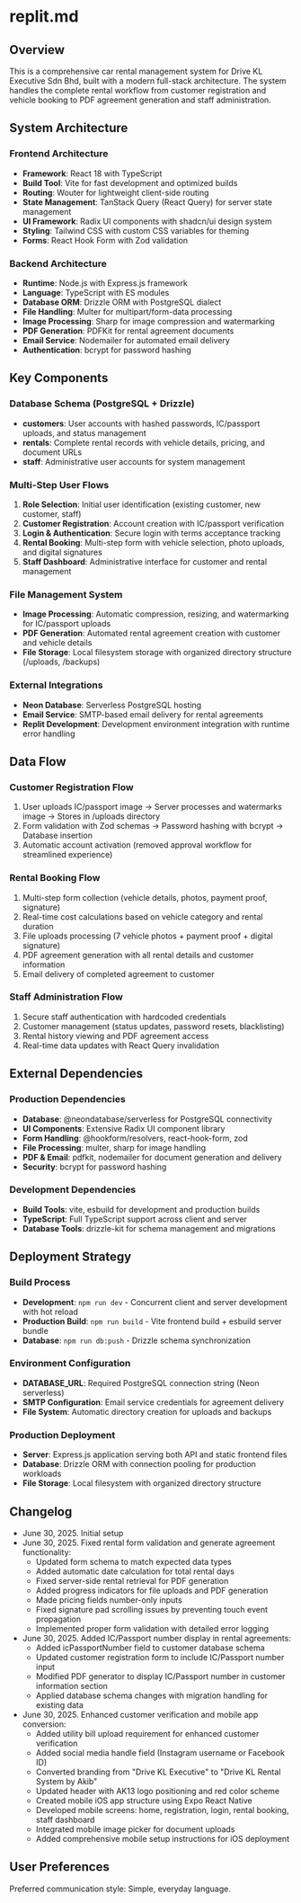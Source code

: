 # replit.md

## Overview
This is a comprehensive car rental management system for Drive KL Executive Sdn Bhd, built with a modern full-stack architecture. The system handles the complete rental workflow from customer registration and vehicle booking to PDF agreement generation and staff administration.

## System Architecture

### Frontend Architecture
- **Framework**: React 18 with TypeScript
- **Build Tool**: Vite for fast development and optimized builds
- **Routing**: Wouter for lightweight client-side routing
- **State Management**: TanStack Query (React Query) for server state management
- **UI Framework**: Radix UI components with shadcn/ui design system
- **Styling**: Tailwind CSS with custom CSS variables for theming
- **Forms**: React Hook Form with Zod validation

### Backend Architecture
- **Runtime**: Node.js with Express.js framework
- **Language**: TypeScript with ES modules
- **Database ORM**: Drizzle ORM with PostgreSQL dialect
- **File Handling**: Multer for multipart/form-data processing
- **Image Processing**: Sharp for image compression and watermarking
- **PDF Generation**: PDFKit for rental agreement documents
- **Email Service**: Nodemailer for automated email delivery
- **Authentication**: bcrypt for password hashing

## Key Components

### Database Schema (PostgreSQL + Drizzle)
- **customers**: User accounts with hashed passwords, IC/passport uploads, and status management
- **rentals**: Complete rental records with vehicle details, pricing, and document URLs
- **staff**: Administrative user accounts for system management

### Multi-Step User Flows
1. **Role Selection**: Initial user identification (existing customer, new customer, staff)
2. **Customer Registration**: Account creation with IC/passport verification
3. **Login & Authentication**: Secure login with terms acceptance tracking
4. **Rental Booking**: Multi-step form with vehicle selection, photo uploads, and digital signatures
5. **Staff Dashboard**: Administrative interface for customer and rental management

### File Management System
- **Image Processing**: Automatic compression, resizing, and watermarking for IC/passport uploads
- **PDF Generation**: Automated rental agreement creation with customer and vehicle details
- **File Storage**: Local filesystem storage with organized directory structure (/uploads, /backups)

### External Integrations
- **Neon Database**: Serverless PostgreSQL hosting
- **Email Service**: SMTP-based email delivery for rental agreements
- **Replit Development**: Development environment integration with runtime error handling

## Data Flow

### Customer Registration Flow
1. User uploads IC/passport image → Server processes and watermarks image → Stores in /uploads directory
2. Form validation with Zod schemas → Password hashing with bcrypt → Database insertion
3. Automatic account activation (removed approval workflow for streamlined experience)

### Rental Booking Flow
1. Multi-step form collection (vehicle details, photos, payment proof, signature)
2. Real-time cost calculations based on vehicle category and rental duration
3. File uploads processing (7 vehicle photos + payment proof + digital signature)
4. PDF agreement generation with all rental details and customer information
5. Email delivery of completed agreement to customer

### Staff Administration Flow
1. Secure staff authentication with hardcoded credentials
2. Customer management (status updates, password resets, blacklisting)
3. Rental history viewing and PDF agreement access
4. Real-time data updates with React Query invalidation

## External Dependencies

### Production Dependencies
- **Database**: @neondatabase/serverless for PostgreSQL connectivity
- **UI Components**: Extensive Radix UI component library
- **Form Handling**: @hookform/resolvers, react-hook-form, zod
- **File Processing**: multer, sharp for image handling
- **PDF & Email**: pdfkit, nodemailer for document generation and delivery
- **Security**: bcrypt for password hashing

### Development Dependencies
- **Build Tools**: vite, esbuild for development and production builds
- **TypeScript**: Full TypeScript support across client and server
- **Database Tools**: drizzle-kit for schema management and migrations

## Deployment Strategy

### Build Process
- **Development**: `npm run dev` - Concurrent client and server development with hot reload
- **Production Build**: `npm run build` - Vite frontend build + esbuild server bundle
- **Database**: `npm run db:push` - Drizzle schema synchronization

### Environment Configuration
- **DATABASE_URL**: Required PostgreSQL connection string (Neon serverless)
- **SMTP Configuration**: Email service credentials for agreement delivery
- **File System**: Automatic directory creation for uploads and backups

### Production Deployment
- **Server**: Express.js application serving both API and static frontend files
- **Database**: Drizzle ORM with connection pooling for production workloads
- **File Storage**: Local filesystem with organized directory structure

## Changelog
- June 30, 2025. Initial setup
- June 30, 2025. Fixed rental form validation and generate agreement functionality:
  - Updated form schema to match expected data types
  - Added automatic date calculation for total rental days
  - Fixed server-side rental retrieval for PDF generation
  - Added progress indicators for file uploads and PDF generation
  - Made pricing fields number-only inputs
  - Fixed signature pad scrolling issues by preventing touch event propagation
  - Implemented proper form validation with detailed error logging
- June 30, 2025. Added IC/Passport number display in rental agreements:
  - Added icPassportNumber field to customer database schema
  - Updated customer registration form to include IC/Passport number input
  - Modified PDF generator to display IC/Passport number in customer information section
  - Applied database schema changes with migration handling for existing data
- June 30, 2025. Enhanced customer verification and mobile app conversion:
  - Added utility bill upload requirement for enhanced customer verification
  - Added social media handle field (Instagram username or Facebook ID)
  - Converted branding from "Drive KL Executive" to "Drive KL Rental System by Akib"
  - Updated header with AK13 logo positioning and red color scheme
  - Created mobile iOS app structure using Expo React Native
  - Developed mobile screens: home, registration, login, rental booking, staff dashboard
  - Integrated mobile image picker for document uploads
  - Added comprehensive mobile setup instructions for iOS deployment

## User Preferences
Preferred communication style: Simple, everyday language.